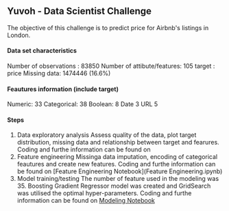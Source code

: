 ## Yuvoh - Data Scientist Challenge

The objective of this challenge is to predict price for Airbnb's listings in London. 

#### Data set characteristics
Number of observations : 83850
Number of attibute/features: 105
target : price
Missing data: 	1474446 (16.6%)

#### Feautures information (include target)

Numeric: 	33
Categorical: 	38
Boolean: 	8
Date 	3
URL 	5

#### Steps

1. Data exploratory analysis
Assess quality of the data, plot target distribution, missing data and relationship between target and fearures. Coding and furthe information can be found on 
2. Feature engineering
Missinga data imputation, encoding of categorical feautures and create new features. Coding and furthe information can be found on [Feature Engineering Notebook](Feature Engineering.ipynb) 
3. Model training/testing
The number of feature used in the modeling was 35. Boosting Gradient Regressor model was created and GridSearch was utilised the optimal hyper-parameters. Coding and furthe information can be found on [Modeling Notebook](Models.ipynb)


